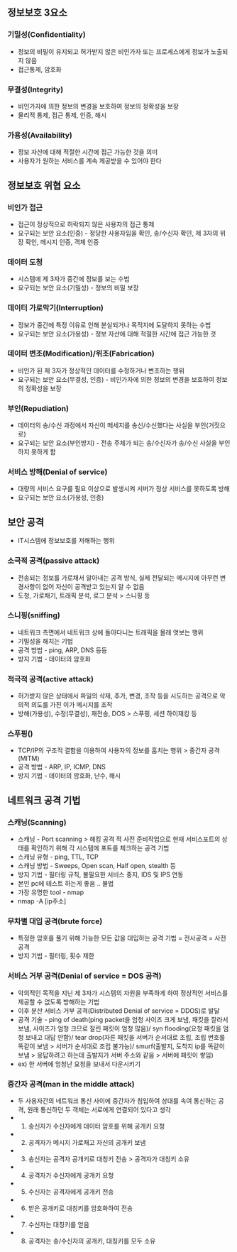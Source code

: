 ## 정보보호 3요소
### 기밀성(Confidentiality)
* 정보의 비밀이 유지되고 허가받지 않은 비인가자 또는 프로세스에게 정보가 노출되지 않음
* 접근통제, 암호화
### 무결성(Integrity)
* 비인가자에 의한 정보의 변경을 보호하여 정보의 정확성을 보장
* 물리적 통제, 접근 통제, 인증, 해시
### 가용성(Availability)
* 정보 자산에 대해 적절한 시간에 접근 가능한 것을 의미
* 사용자가 원하는 서비스를 계속 제공받을 수 있어야 한다 

## 정보보호 위협 요소
### 비인가 접근
* 접근이 정상적으로 허락되지 않은 사용자의 접근 통제
* 요구되는 보안 요소(인증) - 정당한 사용자임을 확인, 송/수신자 확인, 제 3자의 위장 확인, 메시지 인증, 객체 인증
### 데이터 도청
* 시스템에 제 3자가 중간에 정보를 보는 수법
* 요구되는 보안 요소(기밀성) - 정보의 비밀 보장
### 데이터 가로막기(Interruption)
* 정보가 중간에 특정 이유로 인해 분실되거나 목적지에 도달하지 못하는 수법
* 요구되는 보안 요소(가용성) - 정보 자산에 대해 적절한 시간에 접근 가능한 것
### 데이터 변조(Modification)/위조(Fabrication)
* 비인가 된 제 3자가 정상적인 데이터를 수정하거나 변조하는 행위
* 요구되는 보안 요소(무결성, 인증) - 비인가자에 의한 정보의 변경을 보호하여 정보의 정확성을 보장
### 부인(Repudiation)
* 데이터의 송/수신 과정에서 자신이 메세지를 송신/수신했다는 사실을 부인(거짓으로)
* 요구되는 보안 요소(부인방지) - 전송 주체가 되는 송/수신자가 송/수신 사실을 부인하지 못하게 함
### 서비스 방해(Denial of service)
* 대량의 서비스 요구를 필요 이상으로 발생시켜 서버가 정상 서비스를 못하도록 방해
* 요구되는 보안 요소(가용성, 인증)

## 보안 공격
* IT시스템에 정보보호를 저해하는 행위
### 소극적 공격(passive attack)
* 전송되는 정보를 가로채서 알아내는 공격 방식, 실제 전달되는 메시지에 아무런 변경사항이 없어 자신이 공격받고 있는지 알 수 없음
* 도청, 가로채기, 트래픽 분석, 로그 분석 > 스니핑 등
### 스니핑(sniffing)
* 네트워크 측면에서 네트워크 상에 돌아다니는 트래픽을 몰래 엿보는 행위
* 기밀성을 해치는 기법
* 공격 방법 - ping, ARP, DNS 등등
* 방지 기법 - 데이터의 암호화
### 적극적 공격(active attack)
* 허가받지 않은 상태에서 파일의 삭제, 추가, 변경, 조작 등을 시도하는 공격으로 악의적 의도를 가진 이가 메시지를 조작
* 방해(가용성), 수정(무결성), 재전송, DOS > 스푸핑, 세션 하이재킹 등
### 스푸핑()
* TCP/IP의 구조적 결함을 이용하여 사용자의 정보를 훔치는 행위 > 중간자 공격(MITM)
* 공격 방법 - ARP, IP, ICMP, DNS
* 방지 기법 - 데이터의 암호화, 난수, 해시
## 네트워크 공격 기법
### 스캐닝(Scanning)
* 스캐닝 - Port scanning > 해킹 공격 적 사전 준비작업으로 현재 서비스포트의 상태를 확인하기 위해 각 시스템에 포트를 체크하는 공격 기법
* 스캐닝 유형 - ping, TTL, TCP
* 스캐닝 방법 - Sweeps, Open scan, Half open, stealth 등
* 방지 기법 - 필터링 규칙, 불필요한 서비스 중지, IDS 및 IPS 연동
* 본인 pc에 테스트 하는게 좋음 .. 불법 
* 가장 유명한 tool - nmap
* nmap -A [ip주소]
### 무차별 대입 공격(brute force)
* 특정한 암호를 풀기 위해 가능한 모든 값을 대입하는 공격 기법 = 전사공격 = 사전공격
* 방지 기법 - 필터링, 횟수 제한
### 서비스 거부 공격(Denial of service = DOS 공격)
* 악의적인 목적을 지닌 제 3자가 시스템의 자원을 부족하게 하여 정상적인 서비스를 제공할 수 없도록 방해하는 기법
* 이후 분산 서비스 거부 공격(Distributed Denial of service = DDOS)로 발달
* 공격 기술 - ping of death(ping packet을 엄청 사이즈 크게 보냄, 패킷을 잘라서 보냄, 사이즈가 엄청 크므로 잘린 패킷이 엄청 많음)/ syn flooding(요청 패킷을 엄청 보내고 대답 안함)/ tear drop(자른 패킷을 서버가 순서대로 조립, 조립 번호를 똑같이 보냄 > 서버가 순서대로 조립 불가능)/ smurf(출발지, 도착지 ip를 똑같이 보냄 > 응답하려고 하는데 출발지가 서버 주소와 같음 > 서버에 패킷이 쌓임)
* ex) 한 서버에 엄청난 요청을 보내서 다운시키기
### 중간자 공격(man in the middle attack)
* 두 사용자간의 네트워크 통신 사이에 중간자가 침입하여 상대를 속여 통신하는 공격, 원래 통신하던 두 객체는 서로에게 연결되어 있다고 생각
* 1) 송신자가 수신자에게 데이터 암호를 위해 공개키 요청
* 2) 공격자가 메시지 가로채고 자신의 공개키 보냄
* 3) 송신자는 공격자 공개키로 대칭키 전송 > 공격자가 대칭키 소유
* 4) 공격자가 수신자에게 공개키 요청
* 5) 수신자는 공격자에게 공개키 전송
* 6) 받은 공개키로 대칭키를 암호화하여 전송
* 7) 수신자는 대칭키를 얻음
* 8) 공격자는 송/수신자의 공개키, 대칭키를 모두 소유
